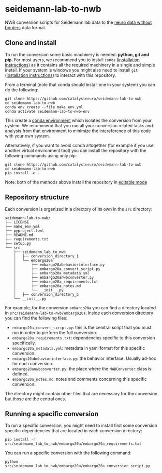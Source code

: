 # seidemann-lab-to-nwb
NWB conversion scripts for Seidemann lab data to the [neuro data without borders](https://nwb-overview.readthedocs.io/) data format.

## Clone and install
To run the conversion some basic machinery is needed: **python, git and pip**. For most users, we recommend you to install `conda` ([installation instructions](https://docs.conda.io/en/latest/miniconda.html)) as it contains all the required machinery in a single and simple install. If your system is windows you might also need to install `git` ([installation instructions](https://github.com/git-guides/install-git)) to interact with this repository.

From a terminal (note that conda should install one in your system) you can do the following:

```
git clone https://github.com/catalystneuro/seidemann-lab-to-nwb
cd seidemann-lab-to-nwb
conda env create --file make_env.yml
conda activate seidemann-lab-to-nwb-env
```
This create a [conda environment](https://docs.conda.io/projects/conda/en/latest/user-guide/concepts/environments.html) which isolates the conversion from your system. We recommend that you run all your conversion related tasks and analysis from that environment to minimize the intereference of this code with your own system.

Alternatively, if you want to avoid conda altogether (for example if you use another virtual environment tool) you can install the repository with the following commands using only pip:
```
git clone https://github.com/catalystneuro/seidemann-lab-to-nwb
cd seidemann-lab-to-nwb
pip install -e .
```

Note:
both of the methods above install the repository in [editable mode](https://pip.pypa.io/en/stable/cli/pip_install/#editable-installs)

## Repository structure
Each conversion is organized in a directory of its own in the `src` directory:

    seidemann-lab-to-nwb/
    ├── LICENSE
    ├── make_env.yml
    ├── pyproject.toml
    ├── README.md
    ├── requirements.txt
    ├── setup.py
    └── src
        ├── seidemann_lab_to_nwb
        │   ├── conversion_directory_1
        │   └── embargo20a`
        │       ├── embargo20abehaviorinterface.py
        │       ├── embargo20a_convert_script.py
        │       ├── embargo20a_metadata.yml
        │       ├── embargo20anwbconverter.py
        │       ├── embargo20a_requirements.txt
        │       ├── embargo20a_notes.md
        │       └── __init__.py
        │   ├── conversion_directory_b
        └── __init__.py

 For example, for the conversion `embargo20a` you can find a directory located in `src/seidemann-lab-to-nwb/embargo20a`. Inside each conversion directory you can find the following files:

* `embargo20a_convert_script.py`: this is the cemtral script that you must run in order to perform the full conversion.
* `embargo20a_requirements.txt`: dependencies specific to this conversion specifically.
* `embargo20a_metadata.yml`: metadata in yaml format for this specific conversion.
* `embargo20abehaviorinterface.py`: the behavior interface. Usually ad-hoc for each conversion.
* `embargo20anwbconverter.py`: the place where the `NWBConverter` class is defined.
* `embargo20a_notes.md`: notes and comments concerning this specific conversion.

The directory might contain other files that are necessary for the conversion but those are the central ones.

## Running a specific conversion
To run a specific conversion, you might need to install first some conversion specific dependencies that are located in each conversion directory:
```
pip install -r src/seidemann_lab_to_nwb/embargo20a/embargo20a_requirements.txt
```

You can run a specific conversion with the following command:
```
python src/seidemann_lab_to_nwb/embargo20a/embargo20a_conversion_script.py
```
